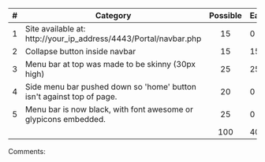 | # |  Category                                                                                           | Possible | Earned|
|---|-----------------------------------------------------------------------------------------------------|:--------:|:------|
| 1 | Site available at: http://your_ip_address/4443/Portal/navbar.php                                    |   15     |   0  |
| 2 | Collapse button inside navbar                                                                       |   15     |   15  |
| 3 | Menu bar at top was made to be skinny (30px high)                                                   |   25     |   25  |
| 4 | Side menu bar pushed down so 'home' button isn't against top of page.                               |   20     |   0  |
| 5 | Menu bar is now black, with font awesome or glypicons embedded.                                     |   25     |   0  |
|   |                                                                                                     |   100    |  40  |

Comments:


